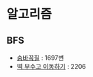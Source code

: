 # 알고리즘

## BFS

- [숨바꼭질](https://github.com/SeaHoonPark/Algorithm/blob/master/BFS/src/BFS1697.java) : 1697번
- [벽 부수고 이동하기](https://github.com/SeaHoonPark/Algorithm/blob/master/BFS/src/BFS2206.java) : 2206
